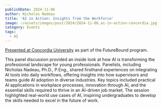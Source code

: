 ```yaml
---
publishDate: 2024-11-06
author: Nicholas Nadeau
title: 'AI in Action: Insights from the Workforce'
image: ~/assets/images/post/2024/2024-11-06_ai-in-action-concordia.jpg
category: Events
tags:
  - AI
---
```


[Presented at Concordia University](https://www.concordia.ca/cuevents/offices/provost/ssc/2024/11/06/ai-in-action-insights-from-the-workforce.html) as part of the FutureBound program.

This panel discussion provided an inside look at how AI is transforming the professional landscape for young professionals. Panelists, including Nicholas Nadeau, Ph.D., P.Eng., shared firsthand experiences on integrating AI tools into daily workflows, offering insights into how supervisors and teams guide AI adoption in diverse industries. Key topics included practical AI applications in workplace processes, innovation through AI, and the essential skills required to thrive in an AI-driven job market. The session highlighted real-world use cases of AI, inspiring undergraduates to develop the skills needed to excel in the future of work.

